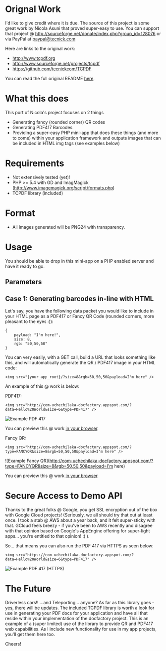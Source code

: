 # Orignal Work

I'd like to give credit where it is due. The source of this project is some great work by Nicola Asuni that proved super-easy to use. You can 
support that project @ http://sourceforge.net/donate/index.php?group_id=128076 or via PayPal at paypal@tecnick.com

Here are links to the original work:

- http://www.tcpdf.org
- http://www.sourceforge.net/projects/tcpdf
- https://github.com/tecnickcom/TCPDF

You can read the full original README [here](README_TCPDF.TXT).

# What this does

This port of Nicola's project focuses on 2 things

* Generating fancy (rounded corner) QR codes
* Generating PDF417 Barcodes
* Providing a super-easy PHP mini-app that does these things (and more to come) within your application framework and outputs images that can be included in HTML img tags (see examples below)

# Requirements 

* Not extensively tested (yet)!
* PHP >= 5.4 with GD and ImagMagick (http://www.imagemagick.org/script/formats.php)
* TCPDF library (included)

# Format
* All images generated will be PNG24 with transparency.

# Usage

You should be able to drop in this mini-app on a PHP enabled server and have it ready to go. 

## Parameters

## Case 1: Generating barcodes in-line with HTML 

Let's say, you have the following data packet you would like to include in your HTML page as a PDF417 or Fancy QR Code (rounded corners, more pleasant to the eyes :)):

    {
        payload: "I'm here!",
        size: 8,
        rgb: "50,50,50"
    }

You can very easily, with a GET call, build a URL that looks something like this, and will automatically generate the QR / PDF417 image in your HTML code:

    <img src="{your_app_root}/?size=8&rgb=50,50,50&payload=I'm here" />

An example of this @ work is below: 

PDF417:

    <img src="http://com-uchechilaka-docfactory.appspot.com/?data=Hello%20World&size=6&type=PDF417" />

![Example PDF 417](https://com-uchechilaka-docfactory.appspot.com/?data=Hello%20World&size=10&type=PDF417)

You can preview this @ work <a href='https://com-uchechilaka-docfactory.appspot.com/?type=PDF417&size=10&data=Hello World' target='_blank'>in your browser</a>.

Fancy QR:

    <img src="http://com-uchechilaka-docfactory.appspot.com/?type=FANCYQR&size=8&rgb=50,50,50&payload=I'm here" />

![Example Fancy QR](http://com-uchechilaka-docfactory.appspot.com/?type=FANCYQR&size=8&rgb=50,50,50&payload=I'm here)

You can preview this @ work <a href="https://com-uchechilaka-docfactory.appspot.com/?data=Hello%20World&size=10&type=FANCYQR" target="_blank">in your browser</a>.

# Secure Access to Demo API

Thanks to the great folks @ Google, you get SSL encryption out of the box with Google Cloud projects! (Seriously, we all should try that out at least once. I took a stab 
@ AWS about a year back, and it felt super-sticky with that. GCloud feels breezy - if you've been to AWS recently and disagree with that opinion based on Google's 
AppEngine offering for super-light apps... you're entitled to that opinion! :) ). 

So... that means you can also run the PDF 417 via HTTPS as seen below:

    <img src="https://com-uchechilaka-docfactory.appspot.com/?data=Hello%20World&size=6&type=PDF417" />

![Example PDF 417 (HTTPS)](https://com-uchechilaka-docfactory.appspot.com/?data=Hello%20World&size=10&type=PDF417)

# The Future

Driverless cars!! ...and Teleporting... anyone? As far as this library goes - yes, there will be updates. The included 
TCPDF library is worth a look for use in generating your PDF docs for your application and have all that reside within your implementation of the docfactory 
project. This is an example of a (super limited) use of the library to provide QR and PDF417 web capabilities. As I include new functionality for use 
in my app projects, you'll get them here too.

Cheers!


